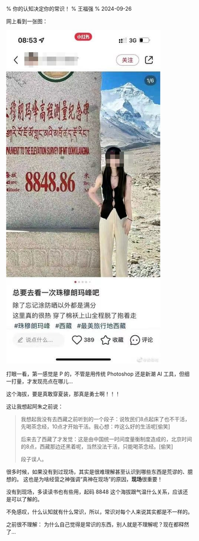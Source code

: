 % 你的认知决定你的常识！
% 王福强
% 2024-09-26

网上看到一张图：

![](./images/8848summer.jpg)

打眼一看，第一感觉是 P 的，不管是用传统 Photoshop 还是新潮 AI 工具，但细一打量，才发现亮点在哪儿...

这个海拔，要是真敢穿夏装，那真是勇士啊！！！

这让我想起阿朱之前说：

> 我想起我没有去西藏之前听到的一个段子：说牧民们8点起床了也不干活，先喝茶念经，10点才开始干活。我心想：咋这么好的生活呢[偷笑]
> 
> 后来去了西藏了才发觉：这是由中国统一时间度量衡制度造成的，北京时间的8点，西藏那边还黑着呢，当然没法干活，只能喝茶念经。[偷笑]
> 
> 段子误人。

很多时候，如果没有到过现场，其实是很难理解甚至认识到哪些东西是荒谬的、臆想的。 这也是为啥经营之神强调“真神在现场”的原因，**现场**很重要！

没有到现场，多读读书也有些用，起码 8848 这个海拔跟气温什么关系，应该还是可以了解的。

不免感叹，什么认知就有什么常识，所以，常识对每个人来说其实都是不一样的。

之前很不理解： 为什么自己觉得是常识的东西，别人就是不理解呢？现在都释然了...






